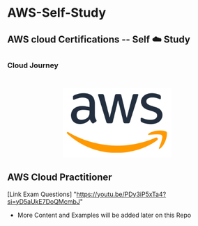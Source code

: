 # AWS-Self-Study
<h2>AWS cloud Certifications -- Self ☁️ Study  <h2>
<h3> Cloud Journey <h3> 
<p style="text-align: center;">
    <br />
    <img src="https://github.com/arafdewann/AWS-Self-Study/blob/main/aws.png" alt="AWS" style="width: 250px; height: auto;" />
</p>
<H2> AWS Cloud Practitioner</H2>

[Link Exam Questions] "https://youtu.be/PDy3iP5xTa4?si=yD5aUkE7DoQMcmbJ"
- More Content and Examples will be added later on this Repo
